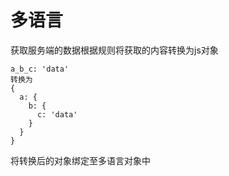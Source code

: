 # 多语言
获取服务端的数据根据规则将获取的内容转换为js对象
```
a_b_c: 'data'
转换为
{
  a: {
    b: {
      c: 'data'
    }
  }
}
```
将转换后的对象绑定至多语言对象中
